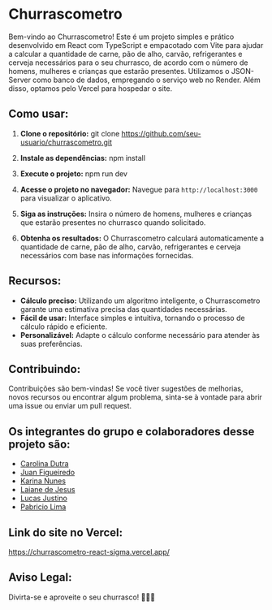 # Churrascometro

Bem-vindo ao Churrascometro! Este é um projeto simples e prático desenvolvido em React com TypeScript e empacotado com Vite para ajudar a calcular a quantidade de carne, pão de alho, carvão, refrigerantes e cerveja necessários para o seu churrasco, de acordo com o número de homens, mulheres e crianças que estarão presentes. Utilizamos o JSON-Server como banco de dados, empregando o serviço web no Render. Além disso, optamos pelo Vercel para hospedar o site.

## Como usar:

1. **Clone o repositório:**
git clone https://github.com/seu-usuario/churrascometro.git


2. **Instale as dependências:**
npm install


3. **Execute o projeto:**
npm run dev


4. **Acesse o projeto no navegador:**
Navegue para `http://localhost:3000` para visualizar o aplicativo.

5. **Siga as instruções:**
Insira o número de homens, mulheres e crianças que estarão presentes no churrasco quando solicitado.

6. **Obtenha os resultados:**
O Churrascometro calculará automaticamente a quantidade de carne, pão de alho, carvão, refrigerantes e cerveja necessários com base nas informações fornecidas.

## Recursos:

- **Cálculo preciso:** Utilizando um algoritmo inteligente, o Churrascometro garante uma estimativa precisa das quantidades necessárias.
- **Fácil de usar:** Interface simples e intuitiva, tornando o processo de cálculo rápido e eficiente.
- **Personalizável:** Adapte o cálculo conforme necessário para atender às suas preferências.

## Contribuindo:

Contribuições são bem-vindas! Se você tiver sugestões de melhorias, novos recursos ou encontrar algum problema, sinta-se à vontade para abrir uma issue ou enviar um pull request.

## Os integrantes do grupo e colaboradores desse projeto são:

- [Carolina Dutra](https://github.com/ahcarol)
- [Juan Figueiredo](https://github.com/juan-figueiredo)
- [Karina Nunes](https://www.linkedin.com/in/karinanuunes/)
- [Laiane de Jesus](https://github.com/LaianeDeJesus)
- [Lucas Justino](https://github.com/Lucas-Justino)
- [Pabricio Lima](https://github.com/Pabriciolima)

## Link do site no Vercel:

https://churrascometro-react-sigma.vercel.app/

## Aviso Legal:

Divirta-se e aproveite o seu churrasco! 🍖🔥🍺

